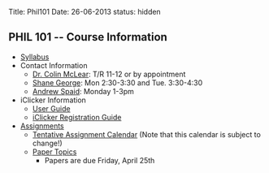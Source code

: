 Title: Phil101
Date: 26-06-2013
status: hidden


## PHIL 101 -- Course Information

- [Syllabus](|filename|/pdfs/IntroSyllabus.pdf)
- Contact Information
    - [Dr. Colin McLear](|filename|/pages/Contact.md): T/R 11-12 or by appointment
    - [Shane George](mailto:algernongordoneffect@gmail.com): Mon 2:30-3:30 and Tue. 3:30-4:30 
    - [Andrew Spaid](mailto:spaid@uwalumni.com): Monday 1-3pm
- iClicker Information
    - [User Guide](http://learningspaces.unl.edu/Self%20Paced%20Polling%20Student%20User%20Guide.pdf)
    - [iClicker Registration Guide](http://learningspaces.unl.edu/Student%20Registration%20Steps.pdf)
- [Assignments](|filename|/pages/101Assignments.md)
    - [Tentative Assignment
      Calendar](https://www.dropbox.com/s/kxzk76ef9u9uo3u/IntroCalendar.pdf)
      (Note that this calendar is subject to change!)
    - [Paper Topics](|filename|/pdfs/NewPaperTopics.pdf)
        + Papers are due Friday, April 25th

